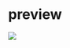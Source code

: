 <h1>
preview </h1>
<img src="https://github.com/furkanevin/SimplyRecipes/blob/main/PhotoGIF_8_6_2022_1_40_22_PM.gif"></img>
